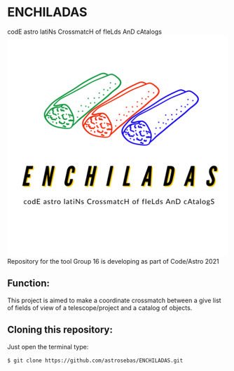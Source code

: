 # ENCHILADAS
codE astro latiNs CrossmatcH of fIeLds AnD cAtalogs
![Logo](ENCHILADAS.png)
Repository for the tool Group 16 is developing as part of Code/Astro 2021

## Function:
This project is aimed to make a coordinate crossmatch between a give list of fields of view of a telescope/project and a catalog of objects.

## Cloning this repository:
Just open the terminal type:
```console
$ git clone https://github.com/astrosebas/ENCHILADAS.git
```
